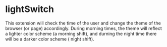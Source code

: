 # lightSwitch

This extension will check the time of the user and change the theme of the browser (or page) accordingly. During morning times, the theme will reflect a lighter color scheme (a morning shift), and durning the night time there will be a darker color scheme ( night shift).
